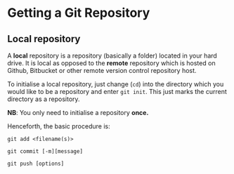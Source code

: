 [//]: # (Initialization and Cloning)


# Getting a Git Repository

## Local repository
A **local** repository is a repository (basically a folder) located in your hard drive. It is local as opposed to the **remote** repository which is hosted on Github, Bitbucket or other remote version control repository host.

To initialise a local repository, just change (`cd`) into the directory which you would like to be a repository and enter `git init`. This just marks the current directory as a repository.

**NB**: You only need to initialise a repository **once.**

Henceforth, the basic procedure is:

`git add <filename(s)>`

`git commit [-m][message]`

`git push [options]`





